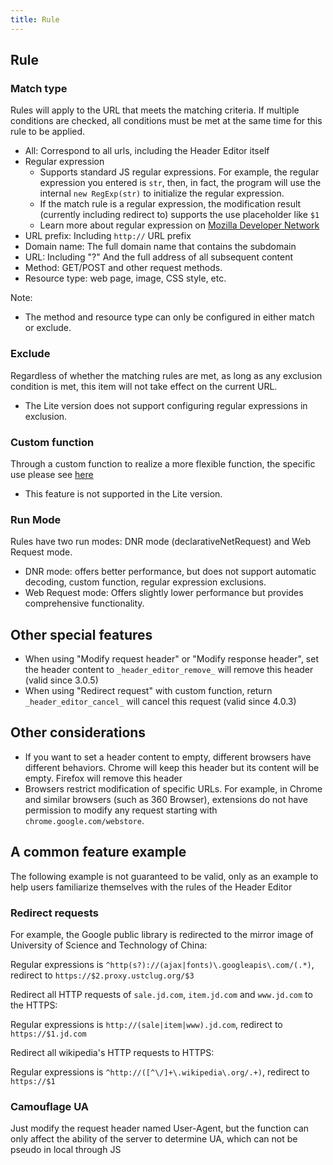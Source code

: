 ```yaml
---
title: Rule
---
```


## Rule

### Match type

Rules will apply to the URL that meets the matching criteria. If multiple conditions are checked, all conditions must be met at the same time for this rule to be applied.

* All: Correspond to all urls, including the Header Editor itself
* Regular expression
	* Supports standard JS regular expressions. For example, the regular expression you entered is `str`, then, in fact, the program will use the internal `new RegExp(str)` to initialize the regular expression.
	* If the match rule is a regular expression, the modification result (currently including redirect to) supports the use placeholder like `$1`
	* Learn more about regular expression on [Mozilla Developer Network](https://developer.mozilla.org/en-US/docs/Web/JavaScript/Reference/Global_Objects/RegExp)
* URL prefix: Including `http://` URL prefix
* Domain name: The full domain name that contains the subdomain
* URL: Including "?" And the full address of all subsequent content
* Method: GET/POST and other request methods.
* Resource type: web page, image, CSS style, etc.

Note:
* The method and resource type can only be configured in either match or exclude.

### Exclude

Regardless of whether the matching rules are met, as long as any exclusion condition is met, this item will not take effect on the current URL.
* The Lite version does not support configuring regular expressions in exclusion.

### Custom function

Through a custom function to realize a more flexible function, the specific use please see [here](./custom-function)
* This feature is not supported in the Lite version.

### Run Mode

Rules have two run modes: DNR mode (declarativeNetRequest) and Web Request mode.

* DNR mode: offers better performance, but does not support automatic decoding, custom function, regular expression exclusions.
* Web Request mode: Offers slightly lower performance but provides comprehensive functionality.

## Other special features

* When using "Modify request header" or "Modify response header", set the header content to `_header_editor_remove_` will remove this header (valid since 3.0.5)
* When using "Redirect request" with custom function, return `_header_editor_cancel_` will cancel this request  (valid since 4.0.3)

## Other considerations

* If you want to set a header content to empty, different browsers have different behaviors. Chrome will keep this header but its content will be empty. Firefox will remove this header
* Browsers restrict modification of specific URLs. For example, in Chrome and similar browsers (such as 360 Browser), extensions do not have permission to modify any request starting with `chrome.google.com/webstore`.

## A common feature example

The following example is not guaranteed to be valid, only as an example to help users familiarize themselves with the rules of the Header Editor

### Redirect requests

For example, the Google public library is redirected to the mirror image of University of Science and Technology of China:

Regular expressions is `^http(s?)://(ajax|fonts)\.googleapis\.com/(.*)`, redirect to `https://$2.proxy.ustclug.org/$3`

Redirect all HTTP requests of `sale.jd.com`, `item.jd.com` and `www.jd.com` to the HTTPS:

Regular expressions is `http://(sale|item|www).jd.com`, redirect to `https://$1.jd.com`

Redirect all wikipedia's HTTP requests to HTTPS:

Regular expressions is `^http://([^\/]+\.wikipedia\.org/.+)`, redirect to `https://$1`

### Camouflage UA

Just modify the request header named User-Agent, but the function can only affect the ability of the server to determine UA, which can not be pseudo in local through JS
